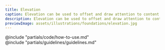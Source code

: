 ```yaml
---
title: Elevation
caption: Elevation can be used to offset and draw attention to content or indicate interactivity.
description: Elevation can be used to offset and draw attention to content or indicate interactivity.
previewImage: assets/illustrations/foundations/elevation.jpg
---
```


<section data-tab="Code">
  @include "partials/code/how-to-use.md"
  <!-- @include "partials/code/showcase.md" -->
</section>

<section data-tab="Guidelines">
  @include "partials/guidelines/guidelines.md"
</section>

